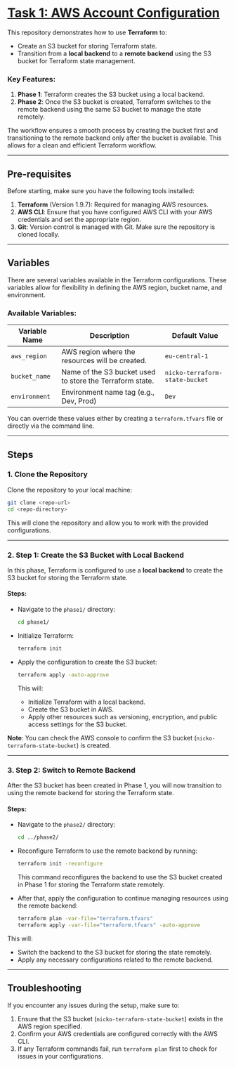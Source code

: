 # [Task 1: AWS Account Configuration](https://github.com/rolling-scopes-school/tasks/blob/master/devops/modules/1_basic-configuration/task_1.md)


This repository demonstrates how to use **Terraform** to:
- Create an S3 bucket for storing Terraform state.
- Transition from a **local backend** to a **remote backend** using the S3 bucket for Terraform state management.

### Key Features:
1. **Phase 1**: Terraform creates the S3 bucket using a local backend.
2. **Phase 2**: Once the S3 bucket is created, Terraform switches to the remote backend using the same S3 bucket to manage the state remotely.

The workflow ensures a smooth process by creating the bucket first and transitioning to the remote backend only after the bucket is available. This allows for a clean and efficient Terraform workflow.

---

## Pre-requisites

Before starting, make sure you have the following tools installed:

1. **Terraform** (Version 1.9.7): Required for managing AWS resources.
2. **AWS CLI**: Ensure that you have configured AWS CLI with your AWS credentials and set the appropriate region.
3. **Git**: Version control is managed with Git. Make sure the repository is cloned locally.

---

## Variables

There are several variables available in the Terraform configurations. These variables allow for flexibility in defining the AWS region, bucket name, and environment.

### Available Variables:

| Variable Name    | Description                                                    | Default Value             |
|------------------|----------------------------------------------------------------|---------------------------|
| `aws_region`     | AWS region where the resources will be created.                | `eu-central-1`            |
| `bucket_name`    | Name of the S3 bucket used to store the Terraform state.       | `nicko-terraform-state-bucket` |
| `environment`    | Environment name tag (e.g., Dev, Prod)                         | `Dev`                     |

You can override these values either by creating a `terraform.tfvars` file or directly via the command line.

---

## Steps

### 1. Clone the Repository

Clone the repository to your local machine:

```bash
git clone <repo-url>
cd <repo-directory>
```

This will clone the repository and allow you to work with the provided configurations.

---

### 2. Step 1: Create the S3 Bucket with Local Backend

In this phase, Terraform is configured to use a **local backend** to create the S3 bucket for storing the Terraform state.

#### Steps:
- Navigate to the `phase1/` directory:

  ```bash
  cd phase1/
  ```

- Initialize Terraform:

  ```bash
  terraform init
  ```

- Apply the configuration to create the S3 bucket:

  ```bash
  terraform apply -auto-approve
  ```

  This will:
  - Initialize Terraform with a local backend.
  - Create the S3 bucket in AWS.
  - Apply other resources such as versioning, encryption, and public access settings for the S3 bucket.

**Note**: You can check the AWS console to confirm the S3 bucket (`nicko-terraform-state-bucket`) is created.

---

### 3. Step 2: Switch to Remote Backend

After the S3 bucket has been created in Phase 1, you will now transition to using the remote backend for storing the Terraform state.

#### Steps:
- Navigate to the `phase2/` directory:

  ```bash
  cd ../phase2/
  ```

- Reconfigure Terraform to use the remote backend by running:

  ```bash
  terraform init -reconfigure
  ```

  This command reconfigures the backend to use the S3 bucket created in Phase 1 for storing the Terraform state remotely.

- After that, apply the configuration to continue managing resources using the remote backend:

  ```bash
  terraform plan -var-file="terraform.tfvars"
  terraform apply -var-file="terraform.tfvars" -auto-approve
  ```

This will:
- Switch the backend to the S3 bucket for storing the state remotely.
- Apply any necessary configurations related to the remote backend.

---


## Troubleshooting

If you encounter any issues during the setup, make sure to:
1. Ensure that the S3 bucket (`nicko-terraform-state-bucket`) exists in the AWS region specified.
2. Confirm your AWS credentials are configured correctly with the AWS CLI.
3. If any Terraform commands fail, run `terraform plan` first to check for issues in your configurations.
